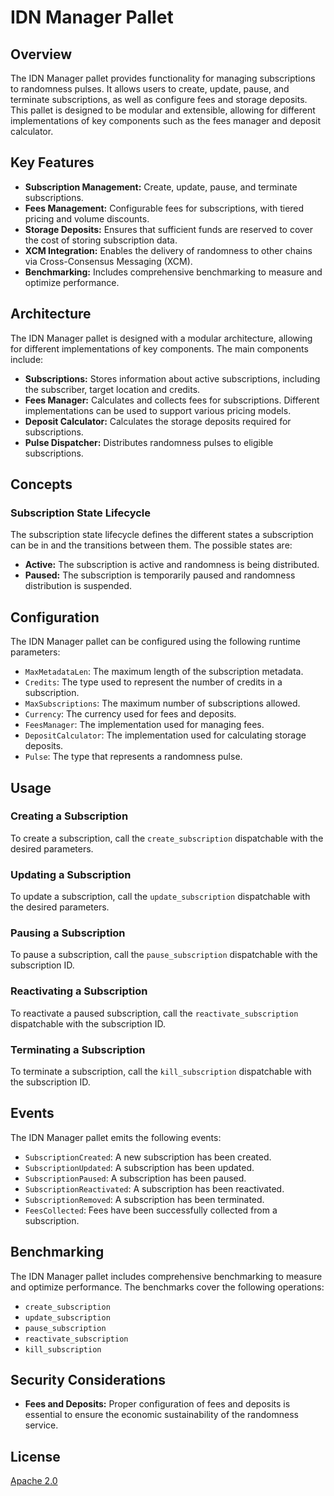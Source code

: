 # IDN Manager Pallet

## Overview

The IDN Manager pallet provides functionality for managing subscriptions to randomness pulses. It allows users to create, update, pause, and terminate subscriptions, as well as configure fees and storage deposits. This pallet is designed to be modular and extensible, allowing for different implementations of key components such as the fees manager and deposit calculator.

## Key Features

- **Subscription Management:** Create, update, pause, and terminate subscriptions.
- **Fees Management:** Configurable fees for subscriptions, with tiered pricing and volume discounts.
- **Storage Deposits:** Ensures that sufficient funds are reserved to cover the cost of storing subscription data.
- **XCM Integration:** Enables the delivery of randomness to other chains via Cross-Consensus Messaging (XCM).
- **Benchmarking:** Includes comprehensive benchmarking to measure and optimize performance.

## Architecture

The IDN Manager pallet is designed with a modular architecture, allowing for different implementations of key components. The main components include:

- **Subscriptions:** Stores information about active subscriptions, including the subscriber, target location and credits.
- **Fees Manager:** Calculates and collects fees for subscriptions. Different implementations can be used to support various pricing models.
- **Deposit Calculator:** Calculates the storage deposits required for subscriptions.
- **Pulse Dispatcher:** Distributes randomness pulses to eligible subscriptions.

## Concepts

### Subscription State Lifecycle

The subscription state lifecycle defines the different states a subscription can be in and the transitions between them. The possible states are:

- **Active:** The subscription is active and randomness is being distributed.
- **Paused:** The subscription is temporarily paused and randomness distribution is suspended.

## Configuration

The IDN Manager pallet can be configured using the following runtime parameters:

- `MaxMetadataLen`: The maximum length of the subscription metadata.
- `Credits`: The type used to represent the number of credits in a subscription.
- `MaxSubscriptions`: The maximum number of subscriptions allowed.
- `Currency`: The currency used for fees and deposits.
- `FeesManager`: The implementation used for managing fees.
- `DepositCalculator`: The implementation used for calculating storage deposits.
- `Pulse`: The type that represents a randomness pulse.

## Usage

### Creating a Subscription

To create a subscription, call the `create_subscription` dispatchable with the desired parameters.

### Updating a Subscription

To update a subscription, call the `update_subscription` dispatchable with the desired parameters.

### Pausing a Subscription

To pause a subscription, call the `pause_subscription` dispatchable with the subscription ID.

### Reactivating a Subscription

To reactivate a paused subscription, call the `reactivate_subscription` dispatchable with the subscription ID.

### Terminating a Subscription

To terminate a subscription, call the `kill_subscription` dispatchable with the subscription ID.

## Events

The IDN Manager pallet emits the following events:

- `SubscriptionCreated`: A new subscription has been created.
- `SubscriptionUpdated`: A subscription has been updated.
- `SubscriptionPaused`: A subscription has been paused.
- `SubscriptionReactivated`: A subscription has been reactivated.
- `SubscriptionRemoved`: A subscription has been terminated.
- `FeesCollected`: Fees have been successfully collected from a subscription.

## Benchmarking

The IDN Manager pallet includes comprehensive benchmarking to measure and optimize performance. The benchmarks cover the following operations:

- `create_subscription`
- `update_subscription`
- `pause_subscription`
- `reactivate_subscription`
- `kill_subscription`

## Security Considerations

- **Fees and Deposits:** Proper configuration of fees and deposits is essential to ensure the economic sustainability of the randomness service.

## License

[Apache 2.0](../../LICENSE)
